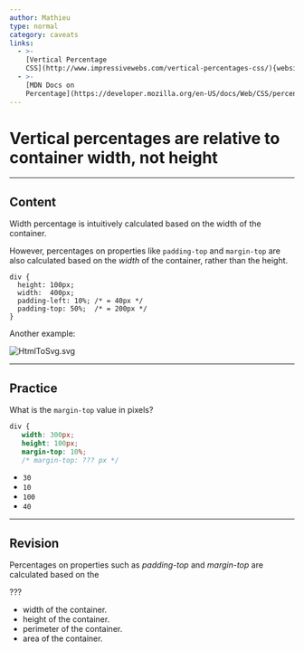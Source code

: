 ```yaml
---
author: Mathieu
type: normal
category: caveats
links:
  - >-
    [Vertical Percentage
    CSS](http://www.impressivewebs.com/vertical-percentages-css/){website}
  - >-
    [MDN Docs on
    Percentage](https://developer.mozilla.org/en-US/docs/Web/CSS/percentage){documentation}
---
```


# Vertical percentages are relative to container width, not height


---

## Content

Width percentage is intuitively calculated based on the width of the container.

However, percentages on properties like `padding-top` and `margin-top` are also calculated based on the *width* of the container, rather than the height.

```plain-text
div {
  height: 100px;
  width:  400px;
  padding-left: 10%; /* = 40px */
  padding-top: 50%;  /* = 200px */
}
```

Another example:

![HtmlToSvg.svg](https://img.enkipro.com/13c768bdb4f0d2d17f7b46dbe4bfc84a.png)


---

## Practice

What is the `margin-top` value in pixels?

```css
div {
   width: 300px;
   height: 100px;
   margin-top: 10%;
   /* margin-top: ??? px */
```

- `30`
- `10`
- `100`
- `40`


---

## Revision

Percentages on properties such as *padding-top* and *margin-top* are calculated based on the

???

- width of the container.
- height of the container.
- perimeter of the container.
- area of the container.
 
